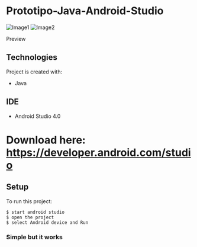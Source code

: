 # Prototipo-Java-Android-Studio
![Image1](https://user-images.githubusercontent.com/61395827/97239798-1e020b00-17b2-11eb-902e-2c3f4396a1c6.jpg)
![Image2](https://user-images.githubusercontent.com/61395827/97239826-2fe3ae00-17b2-11eb-8ff0-deaad865de5c.jpg)

Preview
## Technologies
Project is created with:
* Java

## IDE
* Android Studio 4.0
# Download here: https://developer.android.com/studio

## Setup
To run this project:

```
$ start android studio
$ open the project
$ select Android device and Run
```

### Simple but it works
